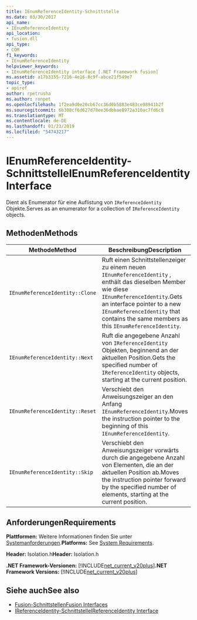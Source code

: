 ```yaml
---
title: IEnumReferenceIdentity-Schnittstelle
ms.date: 03/30/2017
api_name:
- IEnumReferenceIdentity
api_location:
- fusion.dll
api_type:
- COM
f1_keywords:
- IEnumReferenceIdentity
helpviewer_keywords:
- IEnumReferenceIdentity interface [.NET Framework fusion]
ms.assetid: a17b3155-7216-4e16-8c9f-abce21f549e7
topic_type:
- apiref
author: rpetrusha
ms.author: ronpet
ms.openlocfilehash: 1f2ea9d0e20cb67cc36d0b5883e483ce98941b2f
ms.sourcegitcommit: 6b308cf6d627d78ee36dbbae8972a310ac7fd6c8
ms.translationtype: MT
ms.contentlocale: de-DE
ms.lasthandoff: 01/23/2019
ms.locfileid: "54743217"
---
```

# <a name="ienumreferenceidentity-interface"></a><span data-ttu-id="3f616-102">IEnumReferenceIdentity-Schnittstelle</span><span class="sxs-lookup"><span data-stu-id="3f616-102">IEnumReferenceIdentity Interface</span></span>
<span data-ttu-id="3f616-103">Dient als Enumerator für eine Auflistung von `IReferenceIdentity` Objekte.</span><span class="sxs-lookup"><span data-stu-id="3f616-103">Serves as an enumerator for a collection of `IReferenceIdentity` objects.</span></span>  
  
## <a name="methods"></a><span data-ttu-id="3f616-104">Methoden</span><span class="sxs-lookup"><span data-stu-id="3f616-104">Methods</span></span>  
  
|<span data-ttu-id="3f616-105">Methode</span><span class="sxs-lookup"><span data-stu-id="3f616-105">Method</span></span>|<span data-ttu-id="3f616-106">Beschreibung</span><span class="sxs-lookup"><span data-stu-id="3f616-106">Description</span></span>|  
|------------|-----------------|  
|`IEnumReferenceIdentity::Clone`|<span data-ttu-id="3f616-107">Ruft einen Schnittstellenzeiger zu einem neuen `IEnumReferenceIdentity` , enthält das dieselben Member wie diese `IEnumReferenceIdentity`.</span><span class="sxs-lookup"><span data-stu-id="3f616-107">Gets an interface pointer to a new `IEnumReferenceIdentity` that contains the same members as this `IEnumReferenceIdentity`.</span></span>|  
|`IEnumReferenceIdentity::Next`|<span data-ttu-id="3f616-108">Ruft die angegebene Anzahl von `IReferenceIdentity` Objekten, beginnend an der aktuellen Position.</span><span class="sxs-lookup"><span data-stu-id="3f616-108">Gets the specified number of `IReferenceIdentity` objects, starting at the current position.</span></span>|  
|`IEnumReferenceIdentity::Reset`|<span data-ttu-id="3f616-109">Verschiebt den Anweisungszeiger an den Anfang `IEnumReferenceIdentity`.</span><span class="sxs-lookup"><span data-stu-id="3f616-109">Moves the instruction pointer to the beginning of this `IEnumReferenceIdentity`.</span></span>|  
|`IEnumReferenceIdentity::Skip`|<span data-ttu-id="3f616-110">Verschiebt den Anweisungszeiger vorwärts durch die angegebene Anzahl von Elementen, die an der aktuellen Position ab.</span><span class="sxs-lookup"><span data-stu-id="3f616-110">Moves the instruction pointer forward by the specified number of elements, starting at the current position.</span></span>|  
  
## <a name="requirements"></a><span data-ttu-id="3f616-111">Anforderungen</span><span class="sxs-lookup"><span data-stu-id="3f616-111">Requirements</span></span>  
 <span data-ttu-id="3f616-112">**Plattformen:** Weitere Informationen finden Sie unter [Systemanforderungen](../../../../docs/framework/get-started/system-requirements.md).</span><span class="sxs-lookup"><span data-stu-id="3f616-112">**Platforms:** See [System Requirements](../../../../docs/framework/get-started/system-requirements.md).</span></span>  
  
 <span data-ttu-id="3f616-113">**Header:** Isolation.h</span><span class="sxs-lookup"><span data-stu-id="3f616-113">**Header:** Isolation.h</span></span>  
  
 <span data-ttu-id="3f616-114">**.NET Framework-Versionen:** [!INCLUDE[net_current_v20plus](../../../../includes/net-current-v20plus-md.md)]</span><span class="sxs-lookup"><span data-stu-id="3f616-114">**.NET Framework Versions:** [!INCLUDE[net_current_v20plus](../../../../includes/net-current-v20plus-md.md)]</span></span>  
  
## <a name="see-also"></a><span data-ttu-id="3f616-115">Siehe auch</span><span class="sxs-lookup"><span data-stu-id="3f616-115">See also</span></span>
- [<span data-ttu-id="3f616-116">Fusion-Schnittstellen</span><span class="sxs-lookup"><span data-stu-id="3f616-116">Fusion Interfaces</span></span>](../../../../docs/framework/unmanaged-api/fusion/fusion-interfaces.md)
- [<span data-ttu-id="3f616-117">IReferenceIdentity-Schnittstelle</span><span class="sxs-lookup"><span data-stu-id="3f616-117">IReferenceIdentity Interface</span></span>](../../../../docs/framework/unmanaged-api/fusion/ireferenceidentity-interface.md)
